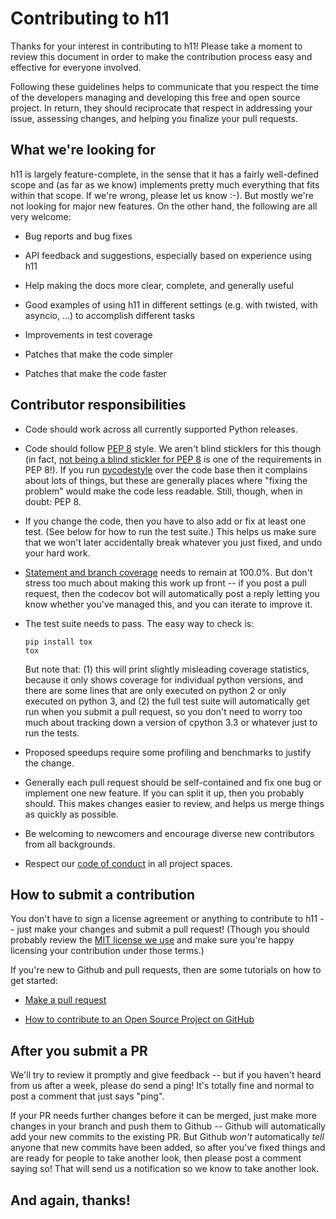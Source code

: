 <!-- https://github.com/nayafia/contributing-template/blob/master/CONTRIBUTING-template.md -->

# Contributing to h11

Thanks for your interest in contributing to h11! Please take a moment
to review this document in order to make the contribution process easy
and effective for everyone involved.

Following these guidelines helps to communicate that you respect the
time of the developers managing and developing this free and open
source project. In return, they should reciprocate that respect in
addressing your issue, assessing changes, and helping you finalize
your pull requests.


## What we're looking for

h11 is largely feature-complete, in the sense that it has a fairly
well-defined scope and (as far as we know) implements pretty much
everything that fits within that scope. If we're wrong, please let us
know :-). But mostly we're not looking for major new features. On the
other hand, the following are all very welcome:

* Bug reports and bug fixes

* API feedback and suggestions, especially based on experience using
  h11

* Help making the docs more clear, complete, and generally useful

* Good examples of using h11 in different settings (e.g. with twisted,
  with asyncio, ...) to accomplish different tasks

* Improvements in test coverage

* Patches that make the code simpler

* Patches that make the code faster


## Contributor responsibilities

* Code should work across all currently supported Python releases.

* Code should follow
  [PEP 8](https://www.python.org/dev/peps/pep-0008/) style. We aren't
  blind sticklers for this though (in fact,
  [not being a blind stickler for PEP 8](https://www.python.org/dev/peps/pep-0008/#a-foolish-consistency-is-the-hobgoblin-of-little-minds)
  is one of the requirements in PEP 8!). If you run
  [pycodestyle](https://github.com/PyCQA/pycodestyle) over the code
  base then it complains about lots of things, but these are generally
  places where "fixing the problem" would make the code less
  readable. Still, though, when in doubt: PEP 8.

* If you change the code, then you have to also add or fix at least
  one test. (See below for how to run the test suite.) This helps us
  make sure that we won't later accidentally break whatever you just
  fixed, and undo your hard work.

* [Statement and branch coverage](https://codecov.io/gh/njsmith/h11)
  needs to remain at 100.0%. But don't stress too much about making
  this work up front -- if you post a pull request, then the codecov
  bot will automatically post a reply letting you know whether you've
  managed this, and you can iterate to improve it.

* The test suite needs to pass. The easy way to check is:

  ```
  pip install tox
  tox
  ```

  But note that: (1) this will print slightly misleading coverage
  statistics, because it only shows coverage for individual python
  versions, and there are some lines that are only executed on python
  2 or only executed on python 3, and (2) the full test suite will
  automatically get run when you submit a pull request, so you don't
  need to worry too much about tracking down a version of cpython 3.3
  or whatever just to run the tests.

* Proposed speedups require some profiling and benchmarks to justify
  the change.

* Generally each pull request should be self-contained and fix one bug
  or implement one new feature. If you can split it up, then you
  probably should. This makes changes easier to review, and helps us
  merge things as quickly as possible.

* Be welcoming to newcomers and encourage diverse new contributors
  from all backgrounds.

* Respect our
  [code of conduct](https://github.com/njsmith/h11/blob/master/CODE_OF_CONDUCT.md>)
  in all project spaces.


## How to submit a contribution

You don't have to sign a license agreement or anything to contribute
to h11 -- just make your changes and submit a pull request! (Though
you should probably review the
[MIT license we use](https://github.com/njsmith/h11/blob/master/LICENSE.txt)
and make sure you're happy licensing your contribution under those
terms.)

If you're new to Github and pull requests, then are some tutorials on
how to get started:

* [Make a pull request](http://makeapullrequest.com/)

* [How to contribute to an Open Source Project on GitHub](https://egghead.io/series/how-to-contribute-to-an-open-source-project-on-github)


## After you submit a PR

We'll try to review it promptly and give feedback -- but if you
haven't heard from us after a week, please do send a ping! It's
totally fine and normal to post a comment that just says "ping".

If your PR needs further changes before it can be merged, just make
more changes in your branch and push them to Github -- Github will
automatically add your new commits to the existing PR. But Github
*won't* automatically *tell* anyone that new commits have been added,
so after you've fixed things and are ready for people to take another
look, then please post a comment saying so! That will send us a
notification so we know to take another look.

## And again, thanks!
